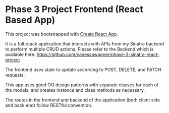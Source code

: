# Phase 3 Project Frontend (React Based App)

This project was bootstrapped with [Create React App](https://github.com/facebook/create-react-app).

It is a full-stack application that interacts with APIs from my Sinatra backend to perform multiple CRUD actions. Please refer to the Backend which is available here: https://github.com/vanessawagner/phase-3-sinatra-react-project

The frontend uses state to update according to POST, DELETE, and PATCH requests. 

This app uses good OO design patterns with separate classes for each of the models, and creates instance and class methods as necessary.

The routes in the frontend and backend of the application (both client side and back end) follow RESTful convention.



